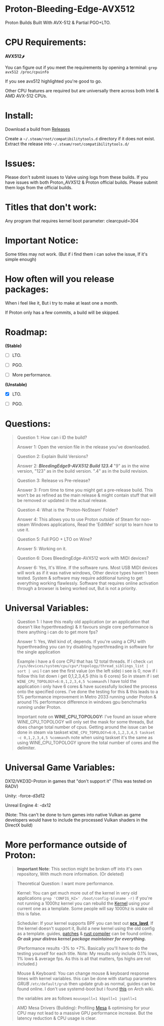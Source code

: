 # Proton-Bleeding-Edge-AVX512
Proton Builds Built With AVX-512 &amp; Partial PGO+LTO.


# CPU Requirements:
**AVX512**🌶️

You can figure out if you meet the requirements by opening a terminal:   `grep avx512 /proc/cpuinfo`

If you see avx512 highlighted you're good to go.

Other CPU features are required but are universally there across both Intel & AMD AVX-512 CPUs.

# Install:

Download a build from <a href="https://github.com/UbuntuGaming/Proton-Bleeding-Edge-AVX512/releases"> Releases</a>

Create a `~/.steam/root/compatibilitytools.d` directory if it does not exist.
Extract the release into `~/.steam/root/compatibilitytools.d/`

# Issues:
Please don't submit issues to Valve using logs from these builds. If you have issues with both Proton_AVX512 & Proton official builds. Please submit them logs from the official builds.


# Titles that don't work:

Any program that requires kernel boot parameter: clearcpuid=304

# Important Notice:

Some titles may not work. (But if i find them i can solve the issue, If it's simple enough)

# How often will you release packages:
When i feel like it, But i try to make at least one a month.

If Proton only has a few commits, a build will be skipped.

# Roadmap:

**(Stable)**

- [ ] LTO.

- [ ] PGO.

- [ ] More performance.

**(Unstable)**

- [X] LTO.

- [ ] PGO.

# Questions:

>Question 1: How can i ID the build?
>
>Answer 1: Open the version file in the release you've downloaded.

>Question 2: Explain Build Versions?
>
>Answer 2: ***BleedingEdge9-AVX512 Build 123.4*** "9" as in the wine version, "123" as in the build version. ".4" as in the build revision.

>Question 3: Release vs Pre-release?
>
>Answer 3: From time to time you might get a pre-release build. This won't be as refined as the main release & might contain stuff that will be removed or updated in the actual release.

>Question 4: What is the 'Proton-NoSteam' Folder?
>
>Answer 4: This allows you to use Proton outside of Steam for non-steam Windows applications, Read the 'EditMe!' script to learn how to use it.

>Question 5: Full PGO + LTO on Wine?
>
>Answer 5: Working on it.

>Question 6: Does BleedingEdge-AVX512 work with MIDI devices?
>
>Answer 6: Yes, It's Wine. If the software runs. Most USB MIDI devices will work as if it was native windows, Other device types haven't been tested. System & software may require additional tuning to get everything working flawlessly. Software that requires online activation through a browser is being worked out, But is not a priority.

# Universal Variables:

>Question 1: I have this really old application (or an application that doesn't like hyperthreading) & it favours single core performance is there anything i can do to get more fps?
>
>Answer 1: Yes, Well kind of, depends. If you're using a CPU with hyperthreading you can try disabling hyperthreading in software for the single application
>
>Example i have a 6 core CPU that has 12 total threads. If i check `cat /sys/devices/system/cpu/cpu*/topology/thread_siblings_list | sort | uni` I can see the first value (on the left side) i see is 0, now if i follow this list down i get 0,1,2,3,4,5 (this is 6 cores) So in steam if i set `WINE_CPU_TOPOLOGY=6:0,1,2,3,4,5 %command%` I have told the application i only have 6 cores & have sucessfully locked the process onto the specified cores.
> I've done the testing for this & this leads to a 5% performance improvement in Metro 2033 running under Proton & around 1% performance difference in windows gpu benchmarks running under Proton.
>
>Important note on **WINE_CPU_TOPOLOGY:** I've found an issue where WINE_CPU_TOPOLOGY will only set the mask for some threads, But does change total number of cpus. Getting around the issue can be done in steam via taskset `WINE_CPU_TOPOLOGY=6:0,1,2,3,4,5 taskset -c 0,1,2,3,4,5 %command%` note when using taskset it's the same as using WINE_CPU_TOPOLOGY ignore the total number of cores and the delimiter. 

# Universal Game Variables:
 DX12/VKD3D-Proton in games that "don't support it" (This was tested on RADV)

Unity: -force-d3d12

Unreal Engine 4: -dx12

(Note: This can't be done to turn games into native Vulkan as game developers would have to include the processed Vulkan shaders in the DirectX build)

# More performance outside of Proton:
> **Important Note**: This section might be broken off into it's own repository, With much more information. (Or deleted)

>Theoretical Question: I want more performance.
>
>
>Kernel:
>You can get much more out of the kernel in very old applications
> `grep 'CONFIG_HZ=' /boot/config-$(uname -r)`
>if you're not running a 1000hz kernel you can rebuild the <a href="https://www.kernel.org/"> Kernel</a> using your current one as a template. Some people will say 1000hz is snake oil this is false.

> Scheduler:
> If your kernel supports BPF you can test out <a href="https://docs.rs/crate/scx_lavd/latest"> **__scx_lavd__**</a>, If the kernel doesn't support it, Build a new kernel using the old config as a template. guides, <a href="https://github.com/sched-ext/scx-kernel-releases/releases"> patches</a> & <a href="https://www.rust-lang.org/tools/install"> rust compiler</a> can be found online. **_Or ask your distros kernel package maintainer for everything._**
>
> (Performance results -3% to +7%. Basically you'll have to do the testing yourself for each title. Note: My results only include 0.1% lows, 1% lows & average fps. As this is all that matters, fps highs are not included.)

>Mouse & Keyboard:
> You can change mouse & keyboard response times with kernel variables. this can be done with startup parameters *GRUB* `/etc/default/grub` then update grub as normal, guides can be found online. I don't use systemd-boot but i found <a href="https://wiki.archlinux.org/title/Kernel_parameters"> this</a> on Arch wiki.
>
> the variables are as follows `mousepoll=1 kbpoll=1 jspoll=1`

> AMD Mesa Drivers (Building):
>Profiling <a href="https://gitlab.freedesktop.org/mesa/mesa"> Mesa</a> & optimising for your CPU may not lead to a massive GPU performance increase. But the latency reduction & CPU usage is clear.
